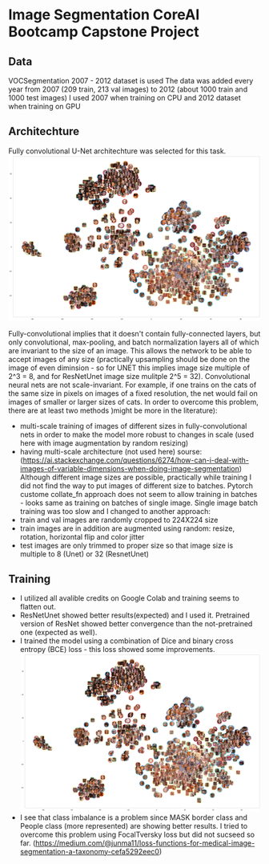 # Image Segmentation CoreAI Bootcamp Capstone Project


## Data
VOCSegmentation 2007 - 2012 dataset is used
The data was added every year from 2007 (209 train, 213 val images) to 2012 (about 1000 train and 1000 test images)
I used 2007 when training on CPU and 2012 dataset when training on GPU

## Architechture
Fully convolutional U-Net architechture was selected for this task. 
![**t-SNE representation for my photo archive](https://raw.githubusercontent.com/EvgenyDyshlyuk/DeepLearning_face_detection_embeddings_clustering/master/Figures/tSNE_all.png)

Fully-convolutional implies that it doesn't contain fully-connected layers, but only convolutional, max-pooling, and batch normalization layers all of which are invariant to the size of an image. This allows the network to be able to accept images of any size (practically upsampling should be done on the image of even diminsion - so for UNET this implies image size multiple of 2^3 = 8, and for ResNetUnet image size mulitple 2^5 = 32).
Convolutional neural nets are not scale-invariant. For example, if one trains on the cats of the same size in pixels on images of a fixed resolution, the net would fail on images of smaller or larger sizes of cats. In order to overcome this problem, there are at least two methods )might be more in the literature):
- multi-scale training of images of different sizes in fully-convolutional nets in order to make the model more robust to changes in scale (used here with image augmentation by random resizing)
- having multi-scale architecture (not used here) sourse: (https://ai.stackexchange.com/questions/6274/how-can-i-deal-with-images-of-variable-dimensions-when-doing-image-segmentation)
Although different image sizes are possible, practically while training I did not find the way to put images of different size to batches. Pytorch custome collate_fn approach does not seem to allow training in batches - looks same as training on batches of single image. Single image batch training was too slow and I changed to another approach:
- train and val images are randomly cropped to 224X224 size
- train images are in addition are augmented using random: resize, rotation, horizontal flip and color jitter
- test images are only trimmed to proper size so that image size is multiple to 8 (Unet) or 32 (ResnetUnet)

## Training
- I utilized all avalible credits on Google Colab and training seems to flatten out. 
- ResNetUnet showed better results(expected) and I used it. Pretrained version of ResNet showed better convergence than the not-pretrained one (expected as well).
- I trained the model using a combination of Dice and binary cross entropy (BCE) loss - this loss showed some improvements.
![**t-SNE representation for my photo archive](https://raw.githubusercontent.com/EvgenyDyshlyuk/DeepLearning_face_detection_embeddings_clustering/master/Figures/tSNE_all.png)
- I see that class imbalance is a problem since MASK border class and People class (more represented) are showing better results. I tried to overcome this problem using FocalTversky loss but did not sucseed so far. (https://medium.com/@junma11/loss-functions-for-medical-image-segmentation-a-taxonomy-cefa5292eec0)

